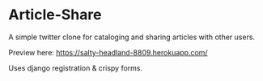 # Article-Share
A simple twitter clone for cataloging and sharing articles with other users. 

Preview here: https://salty-headland-8809.herokuapp.com/

Uses django registration & crispy forms. 
